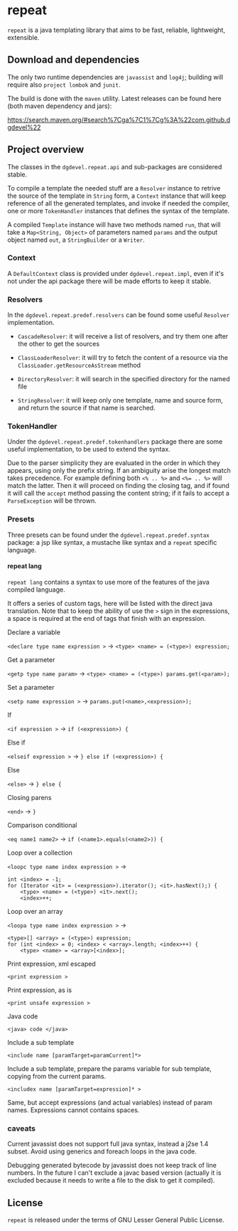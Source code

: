 # repeat

`repeat` is a java templating library that aims to be fast, reliable, lightweight, extensible.

## Download and dependencies

The only two runtime dependencies are `javassist` and `log4j`; building will require also `project lombok` and `junit`.

The build is done with the `maven` utility. Latest releases can be found here (both maven dependency and jars):

https://search.maven.org/#search%7Cga%7C1%7Cg%3A%22com.github.dgdevel%22

## Project overview

The classes in the `dgdevel.repeat.api` and sub-packages are considered stable.

To compile a template the needed stuff are a `Resolver` instance to retrive the source of the template in `String` form, a `Context` instance that will keep reference of all the generated templates, and invoke if needed the compiler, one or more `TokenHandler` instances that defines the syntax of the template.

A compiled `Template` instance will have two methods named `run`, that will take a `Map<String, Object>` of parameters named `params` and the output object named `out`, a `StringBuilder` or a `Writer`.

### Context

A `DefaultContext` class is provided under `dgdevel.repeat.impl`, even if it's not under the api package there will be made efforts to keep it stable.

### Resolvers

In the `dgdevel.repeat.predef.resolvers` can be found some useful `Resolver` implementation.

- `CascadeResolver`: it will receive a list of resolvers, and try them one after the other to get the sources

- `ClassLoaderResolver`: it will try to fetch the content of a resource via the `ClassLoader.getResourceAsStream` method

- `DirectoryResolver`: it will search in the specified directory for the named file

- `StringResolver`: it will keep only one template, name and source form, and return the source if that name is searched.

### TokenHandler

Under the `dgdevel.repeat.predef.tokenhandlers` package there are some useful implementation, to be used to extend the syntax.

Due to the parser simplicity they are evaluated in the order in which they appears, using only the prefix string. If an ambiguity arise the longest match takes precedence. For example defining both `<% .. %>` and `<%= .. %>` will match the latter. Then it will proceed on finding the closing tag, and if found it will call the `accept` method passing the content string; if it fails to accept a `ParseException` will be thrown.

### Presets

Three presets can be found under the `dgdevel.repeat.predef.syntax` package: a jsp like syntax, a mustache like syntax and a `repeat` specific language.

#### repeat lang

`repeat lang` contains a syntax to use more of the features of the java compiled language.

It offers a series of custom tags, here will be listed with the direct java translation. Note that to keep the ability of use the `>` sign in the expressions, a space is required at the end of tags that finish with an expression.

Declare a variable

`<declare type name expression >` → `<type> <name> = (<type>) expression;`

Get a parameter

`<getp type name param>` → `<type> <name> = (<type>) params.get(<param>);`

Set a parameter

`<setp name expression >` → `params.put(<name>,<expression>);`

If

`<if expression >` → `if (<expression>) {`

Else if

`<elseif expression >` → `} else if (<expression>) {`

Else

`<else>` → `} else {`

Closing parens

`<end>` → `}`

Comparison conditional

`<eq name1 name2>` → `if (<name1>.equals(<name2>)) {`

Loop over a collection

`<loopc type name index expression >` →
```
int <index> = -1;
for (Iterator <it> = (<expression>).iterator(); <it>.hasNext();) {
	<type> <name> = (<type>) <it>.next();
	<index>++;
```

Loop over an array

`<loopa type name index expression >` →
```
<type>[] <array> = (<type>) expression;
for (int <index> = 0; <index> < <array>.length; <index>++) {
	<type> <name> = <array>[<index>];
```

Print expression, xml escaped

`<print expression >`

Print expression, as is

`<print unsafe expression >`

Java code

`<java> code </java>`

Include a sub template

`<include name [paramTarget=paramCurrent]*>`

Include a sub template, prepare the params variable for sub template, copying from the current params.

`<includex name [paramTarget=expression]* >`

Same, but accept expressions (and actual variables) instead of param names. Expressions cannot contains spaces.


### caveats

Current javassist does not support full java syntax, instead a j2se 1.4 subset. Avoid using generics and foreach loops in the java code.

Debugging generated bytecode by javassist does not keep track of line numbers.
In the future I can't exclude a javac based version (actually it is excluded because it needs to write a file to the disk to get it compiled).


## License

`repeat` is released under the terms of GNU Lesser General Public License.
